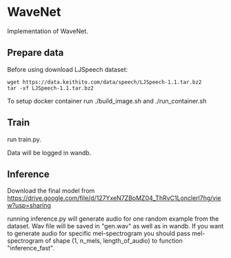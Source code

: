 # WaveNet

Implementation of WaveNet.

## Prepare data

Before using download LJSpeech dataset:

```
wget https://data.keithito.com/data/speech/LJSpeech-1.1.tar.bz2
tar -xf LJSpeech-1.1.tar.bz2
```

To setup docker container run ./build_image.sh and ./run_container.sh

## Train

run train.py.

Data will be logged in wandb.

## Inference

Download the final model from https://drive.google.com/file/d/127YxeN7ZBoMZ04_ThRvC1Lonclerl7hg/view?usp=sharing

running inference.py will generate audio for one random example from the dataset. Wav file will be saved in "gen.wav" as well as in wandb. If you want to generate audio for specific mel-spectrogram you should pass mel-spectrogram of shape (1, n_mels, length_of_audio) to function "inference_fast".
